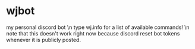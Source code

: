 # wjbot
my personal discord bot \n
type wj.info for a list of available commands! \n
note that this doesn't work right now because discord reset bot tokens whenever it is publicly posted.
